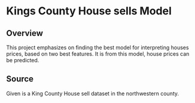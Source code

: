 # Kings County House sells Model
## Overview
This project emphasizes on finding the best model for interpreting houses prices, based on two best features. It is from this model, house prices can be predicted.

## Source
Given is a King County House sell dataset in the northwestern county.

